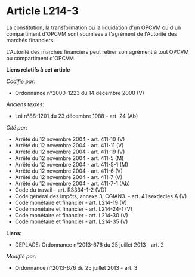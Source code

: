 # Article L214-3

La constitution, la transformation ou la liquidation d'un OPCVM ou d'un compartiment d'OPCVM sont soumises à l'agrément de
l'Autorité des marchés financiers. 

L'Autorité des marchés financiers peut retirer son agrément à tout OPCVM ou compartiment  d'OPCVM.

**Liens relatifs à cet article**

_Codifié par_:

  - Ordonnance n°2000-1223 du 14 décembre 2000 (V)

_Anciens textes_:

  - Loi n°88-1201 du 23 décembre 1988 - art. 24 (Ab)

_Cité par_:

  - Arrêté du 12 novembre 2004 - art. 411-10 (V)
  - Arrêté du 12 novembre 2004 - art. 411-11 (V)
  - Arrêté du 12 novembre 2004 - art. 411-19 (V)
  - Arrêté du 12 novembre 2004 - art. 411-5 (M)
  - Arrêté du 12 novembre 2004 - art. 411-5-1 (M)
  - Arrêté du 12 novembre 2004 - art. 411-6 (V)
  - Arrêté du 12 novembre 2004 - art. 411-7 (V)
  - Arrêté du 12 novembre 2004 - art. 411-7-1 (Ab)
  - Code du travail - art. R3334-1-2 (VD)
  - Code général des impôts, annexe 3, CGIAN3. - art. 41 sexdecies A (V)
  - Code monétaire et financier - art. L214-19 (V)
  - Code monétaire et financier - art. L214-24-1 (V)
  - Code monétaire et financier - art. L214-30 (V)
  - Code monétaire et financier - art. L214-35 (V)

**Liens**:

  - DEPLACE: Ordonnance n°2013-676 du 25 juillet 2013 - art. 2

_Modifié par_:

  - Ordonnance n°2013-676 du 25 juillet 2013 - art. 3
